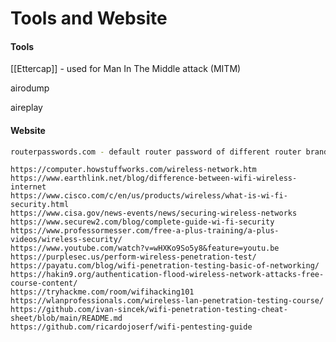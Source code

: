 # Tools and Website

#### Tools

[[Ettercap]] - used for Man In The Middle attack (MITM)

airodump

aireplay


#### Website
```bash
routerpasswords.com - default router password of different router brand

```

	https://computer.howstuffworks.com/wireless-network.htm
	https://www.earthlink.net/blog/difference-between-wifi-wireless-internet
	https://www.cisco.com/c/en/us/products/wireless/what-is-wi-fi-security.html
	https://www.cisa.gov/news-events/news/securing-wireless-networks
	https://www.securew2.com/blog/complete-guide-wi-fi-security
	https://www.professormesser.com/free-a-plus-training/a-plus-videos/wireless-security/
	https://www.youtube.com/watch?v=wHXKo9So5y8&feature=youtu.be
	https://purplesec.us/perform-wireless-penetration-test/
	https://payatu.com/blog/wifi-penetration-testing-basic-of-networking/
	https://hakin9.org/authentication-flood-wireless-network-attacks-free-course-content/
	https://tryhackme.com/room/wifihacking101
	https://wlanprofessionals.com/wireless-lan-penetration-testing-course/
	https://github.com/ivan-sincek/wifi-penetration-testing-cheat-sheet/blob/main/README.md
	https://github.com/ricardojoserf/wifi-pentesting-guide
	